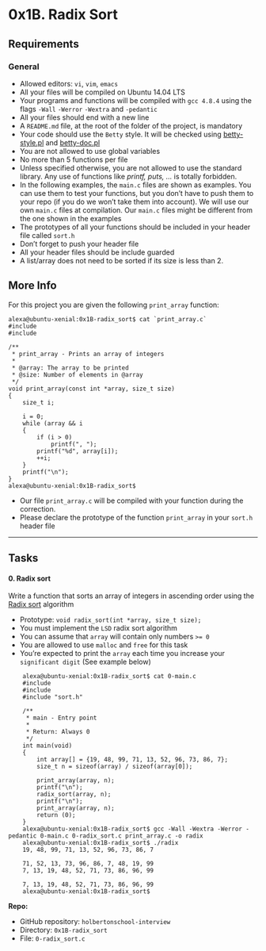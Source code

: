 # 0x1B. Radix Sort


## Requirements

### General

*   Allowed editors: `vi`, `vim`, `emacs`
*   All your files will be compiled on Ubuntu 14.04 LTS
*   Your programs and functions will be compiled with `gcc 4.8.4` using the flags `-Wall` `-Werror` `-Wextra` and `-pedantic`
*   All your files should end with a new line
*   A `README.md` file, at the root of the folder of the project, is mandatory
*   Your code should use the `Betty` style. It will be checked using [betty-style.pl](https://github.com/holbertonschool/Betty/blob/master/betty-style.pl "betty-style.pl") and [betty-doc.pl](https://github.com/holbertonschool/Betty/blob/master/betty-doc.pl "betty-doc.pl")
*   You are not allowed to use global variables
*   No more than 5 functions per file
*   Unless specified otherwise, you are not allowed to use the standard library. Any use of functions like _printf, puts, …_ is totally forbidden.
*   In the following examples, the `main.c` files are shown as examples. You can use them to test your functions, but you don’t have to push them to your repo (if you do we won’t take them into account). We will use our own `main.c` files at compilation. Our `main.c` files might be different from the one shown in the examples
*   The prototypes of all your functions should be included in your header file called `sort.h`
*   Don’t forget to push your header file
*   All your header files should be include guarded
*   A list/array does not need to be sorted if its size is less than 2.

## More Info

For this project you are given the following `print_array` function:

    alexa@ubuntu-xenial:0x1B-radix_sort$ cat `print_array.c`
    #include 
    #include 

    /**
     * print_array - Prints an array of integers
     *
     * @array: The array to be printed
     * @size: Number of elements in @array
     */
    void print_array(const int *array, size_t size)
    {
        size_t i;

        i = 0;
        while (array && i 
        {
            if (i > 0)
                printf(", ");
            printf("%d", array[i]);
            ++i;
        }
        printf("\n");
    }
    alexa@ubuntu-xenial:0x1B-radix_sort$

*   Our file `print_array.c` will be compiled with your function during the correction.
*   Please declare the prototype of the function `print_array` in your `sort.h` header file



* * *

## Tasks



#### 0\. Radix sort 

Write a function that sorts an array of integers in ascending order using the [Radix sort](/rltoken/EmCijZpZOLclVAf-ucPpQw "Radix sort") algorithm

*   Prototype: `void radix_sort(int *array, size_t size);`
*   You must implement the `LSD` radix sort algorithm
*   You can assume that `array` will contain only numbers `>= 0`
*   You are allowed to use `malloc` and `free` for this task
*   You’re expected to print the `array` each time you increase your `significant digit` (See example below)
```
    alexa@ubuntu-xenial:0x1B-radix_sort$ cat 0-main.c
    #include 
    #include 
    #include "sort.h"

    /**
     * main - Entry point
     *
     * Return: Always 0
     */
    int main(void)
    {
        int array[] = {19, 48, 99, 71, 13, 52, 96, 73, 86, 7};
        size_t n = sizeof(array) / sizeof(array[0]);

        print_array(array, n);
        printf("\n");
        radix_sort(array, n);
        printf("\n");
        print_array(array, n);
        return (0);
    }
    alexa@ubuntu-xenial:0x1B-radix_sort$ gcc -Wall -Wextra -Werror -pedantic 0-main.c 0-radix_sort.c print_array.c -o radix
    alexa@ubuntu-xenial:0x1B-radix_sort$ ./radix
    19, 48, 99, 71, 13, 52, 96, 73, 86, 7

    71, 52, 13, 73, 96, 86, 7, 48, 19, 99
    7, 13, 19, 48, 52, 71, 73, 86, 96, 99

    7, 13, 19, 48, 52, 71, 73, 86, 96, 99
    alexa@ubuntu-xenial:0x1B-radix_sort$
```
**Repo:**

*   GitHub repository: `holbertonschool-interview`
*   Directory: `0x1B-radix_sort`
*   File: `0-radix_sort.c`
